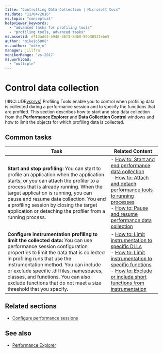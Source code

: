 ```yaml
---
title: "Controlling Data Collection | Microsoft Docs"
ms.date: "11/04/2016"
ms.topic: "conceptual"
helpviewer_keywords:
  - "advanced tasks for profiling tools"
  - "profiling tools, advanced tasks"
ms.assetid: e713ad63-b948-46f3-8db9-59b30922ebe5
author: "mikejo5000"
ms.author: "mikejo"
manager: jillfra
monikerRange: 'vs-2017'
ms.workload:
  - "multiple"
---
```

# Control data collection
[!INCLUDE[vsprvs](../code-quality/includes/vsprvs_md.md)] Profiling Tools enable you to control when profiling data is collected during a performance session and to specify the functions that are profiled. This section describes how to start and stop data collection from the **Performance Explorer** and **Data Collection Control** windows and how to limit the objects for which profiling data is collected.

## Common tasks

|Task|Related Content|
|----------|---------------------|
|**Start and stop profiling:** You can start to profile an application when the application starts, or you can attach the profiler to a process that is already running. When the target application is running, you can pause and resume data collection. You end a profiling session by closing the target application or detaching the profiler from a running process.|-   [How to: Start and end performance data collection](../profiling/how-to-start-and-end-performance-data-collection.md)<br />-   [How to: Attach and detach performance tools to running processes](../profiling/how-to-attach-and-detach-performance-tools-to-running-processes.md)<br />-   [How to: Pause and resume performance data collection](../profiling/how-to-pause-and-resume-performance-data-collection.md)|
|**Configure instrumentation profiling to limit the collected data:** You can use performance session configuration properties to limit the data that is collected in profiling runs that use the instrumentation method. You can include or exclude specific .dll files, namespaces, classes, and functions. You can also exclude functions that do not meet a size threshold that you specify.|-   [How to: Limit instrumentation to specific DLLs](../profiling/how-to-limit-instrumentation-to-specific-dlls.md)<br />-   [How to: Limit instrumentation to specific functions](../profiling/how-to-limit-instrumentation-to-specific-functions.md)<br />-   [How to: Exclude or include short functions from instrumentation](../profiling/how-to-exclude-or-include-short-functions-from-instrumentation.md)|

## Related sections
- [Configure performance sessions](../profiling/configuring-performance-sessions.md)

## See also
- [Performance Explorer](../profiling/performance-explorer.md)
